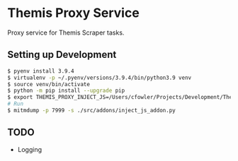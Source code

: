 # Themis Proxy Service

Proxy service for Themis Scraper tasks.

## Setting up Development
~~~sh
$ pyenv install 3.9.4
$ virtualenv -p ~/.pyenv/versions/3.9.4/bin/python3.9 venv
$ source venv/bin/activate
$ python -m pip install --upgrade pip
$ export THEMIS_PROXY_INJECT_JS=/Users/cfowler/Projects/Development/Themis/src/themis-proxy-service/src/addons/content.js
# Run
$ mitmdump -p 7999 -s ./src/addons/inject_js_addon.py 
~~~


## TODO
- Logging
